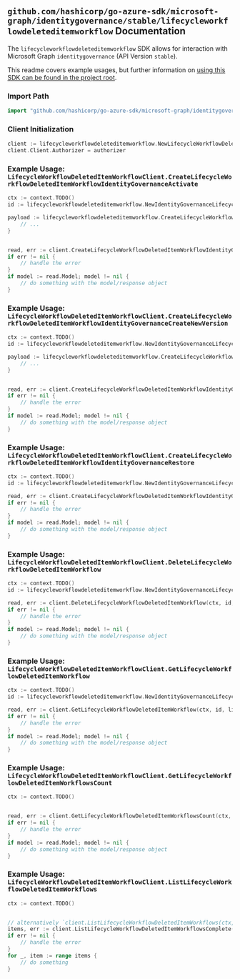 
## `github.com/hashicorp/go-azure-sdk/microsoft-graph/identitygovernance/stable/lifecycleworkflowdeleteditemworkflow` Documentation

The `lifecycleworkflowdeleteditemworkflow` SDK allows for interaction with Microsoft Graph `identitygovernance` (API Version `stable`).

This readme covers example usages, but further information on [using this SDK can be found in the project root](https://github.com/hashicorp/go-azure-sdk/tree/main/docs).

### Import Path

```go
import "github.com/hashicorp/go-azure-sdk/microsoft-graph/identitygovernance/stable/lifecycleworkflowdeleteditemworkflow"
```


### Client Initialization

```go
client := lifecycleworkflowdeleteditemworkflow.NewLifecycleWorkflowDeletedItemWorkflowClientWithBaseURI("https://graph.microsoft.com")
client.Client.Authorizer = authorizer
```


### Example Usage: `LifecycleWorkflowDeletedItemWorkflowClient.CreateLifecycleWorkflowDeletedItemWorkflowIdentityGovernanceActivate`

```go
ctx := context.TODO()
id := lifecycleworkflowdeleteditemworkflow.NewIdentityGovernanceLifecycleWorkflowDeletedItemWorkflowID("workflowId")

payload := lifecycleworkflowdeleteditemworkflow.CreateLifecycleWorkflowDeletedItemWorkflowIdentityGovernanceActivateRequest{
	// ...
}


read, err := client.CreateLifecycleWorkflowDeletedItemWorkflowIdentityGovernanceActivate(ctx, id, payload, lifecycleworkflowdeleteditemworkflow.DefaultCreateLifecycleWorkflowDeletedItemWorkflowIdentityGovernanceActivateOperationOptions())
if err != nil {
	// handle the error
}
if model := read.Model; model != nil {
	// do something with the model/response object
}
```


### Example Usage: `LifecycleWorkflowDeletedItemWorkflowClient.CreateLifecycleWorkflowDeletedItemWorkflowIdentityGovernanceCreateNewVersion`

```go
ctx := context.TODO()
id := lifecycleworkflowdeleteditemworkflow.NewIdentityGovernanceLifecycleWorkflowDeletedItemWorkflowID("workflowId")

payload := lifecycleworkflowdeleteditemworkflow.CreateLifecycleWorkflowDeletedItemWorkflowIdentityGovernanceCreateNewVersionRequest{
	// ...
}


read, err := client.CreateLifecycleWorkflowDeletedItemWorkflowIdentityGovernanceCreateNewVersion(ctx, id, payload, lifecycleworkflowdeleteditemworkflow.DefaultCreateLifecycleWorkflowDeletedItemWorkflowIdentityGovernanceCreateNewVersionOperationOptions())
if err != nil {
	// handle the error
}
if model := read.Model; model != nil {
	// do something with the model/response object
}
```


### Example Usage: `LifecycleWorkflowDeletedItemWorkflowClient.CreateLifecycleWorkflowDeletedItemWorkflowIdentityGovernanceRestore`

```go
ctx := context.TODO()
id := lifecycleworkflowdeleteditemworkflow.NewIdentityGovernanceLifecycleWorkflowDeletedItemWorkflowID("workflowId")

read, err := client.CreateLifecycleWorkflowDeletedItemWorkflowIdentityGovernanceRestore(ctx, id, lifecycleworkflowdeleteditemworkflow.DefaultCreateLifecycleWorkflowDeletedItemWorkflowIdentityGovernanceRestoreOperationOptions())
if err != nil {
	// handle the error
}
if model := read.Model; model != nil {
	// do something with the model/response object
}
```


### Example Usage: `LifecycleWorkflowDeletedItemWorkflowClient.DeleteLifecycleWorkflowDeletedItemWorkflow`

```go
ctx := context.TODO()
id := lifecycleworkflowdeleteditemworkflow.NewIdentityGovernanceLifecycleWorkflowDeletedItemWorkflowID("workflowId")

read, err := client.DeleteLifecycleWorkflowDeletedItemWorkflow(ctx, id, lifecycleworkflowdeleteditemworkflow.DefaultDeleteLifecycleWorkflowDeletedItemWorkflowOperationOptions())
if err != nil {
	// handle the error
}
if model := read.Model; model != nil {
	// do something with the model/response object
}
```


### Example Usage: `LifecycleWorkflowDeletedItemWorkflowClient.GetLifecycleWorkflowDeletedItemWorkflow`

```go
ctx := context.TODO()
id := lifecycleworkflowdeleteditemworkflow.NewIdentityGovernanceLifecycleWorkflowDeletedItemWorkflowID("workflowId")

read, err := client.GetLifecycleWorkflowDeletedItemWorkflow(ctx, id, lifecycleworkflowdeleteditemworkflow.DefaultGetLifecycleWorkflowDeletedItemWorkflowOperationOptions())
if err != nil {
	// handle the error
}
if model := read.Model; model != nil {
	// do something with the model/response object
}
```


### Example Usage: `LifecycleWorkflowDeletedItemWorkflowClient.GetLifecycleWorkflowDeletedItemWorkflowsCount`

```go
ctx := context.TODO()


read, err := client.GetLifecycleWorkflowDeletedItemWorkflowsCount(ctx, lifecycleworkflowdeleteditemworkflow.DefaultGetLifecycleWorkflowDeletedItemWorkflowsCountOperationOptions())
if err != nil {
	// handle the error
}
if model := read.Model; model != nil {
	// do something with the model/response object
}
```


### Example Usage: `LifecycleWorkflowDeletedItemWorkflowClient.ListLifecycleWorkflowDeletedItemWorkflows`

```go
ctx := context.TODO()


// alternatively `client.ListLifecycleWorkflowDeletedItemWorkflows(ctx, lifecycleworkflowdeleteditemworkflow.DefaultListLifecycleWorkflowDeletedItemWorkflowsOperationOptions())` can be used to do batched pagination
items, err := client.ListLifecycleWorkflowDeletedItemWorkflowsComplete(ctx, lifecycleworkflowdeleteditemworkflow.DefaultListLifecycleWorkflowDeletedItemWorkflowsOperationOptions())
if err != nil {
	// handle the error
}
for _, item := range items {
	// do something
}
```
